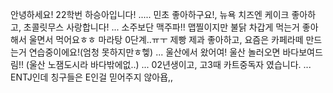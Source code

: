 안녕하세요!
22학번 하승아입니다!
.....
민초 좋아하구요!, 뉴욕 치즈엔 케이크 좋아하고, 초콜릿무스 사랑합니다!
...
소주보단 맥주파!! 
맵찔이지만 불닭 차갑게 먹는거 좋아해서 울면서 먹어요ㅎㅎ 마라탕 0단계..ㅠㅜ
제빵 제과 좋아하고, 요즘은 카페라떼 만드는거 연습중이에요!(엄청 못하지만ㅎ헿)
...
울산에서 왔어여! 울산 놀러오면 바다보여드림!! (울산 노잼도시라 바다밖에없..)
...
02년생이고, 고3때 카트중독자 였습니다.
...
ENTJ인데 칭구들은 E인걸 믿어주지 않아욥,,

<!---
Ha-seunga/Ha-seunga is a ✨ special ✨ repository because its `README.md` (this file) appears on your GitHub profile.
You can click the Preview link to take a look at your changes.
--->
